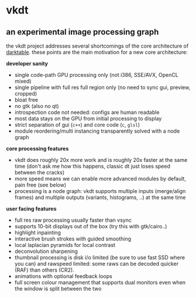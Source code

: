 # vkdt

## an experimental image processing graph

the vkdt project addresses several shortcomings of the core
architecture of [darktable](https://darktable.org). these points are the main
motivation for a new core architecture:


**developer sanity**

* single code-path GPU processing only (not i386, SSE/AVX, OpenCL mixed)
* single pipeline with full res full region only (no need to sync gui, preview, cropped)
* bloat free
* no gtk (also no qt)
* introspection code not needed: configs are human readable
* most data stays on the GPU from initial processing to display
* strict separation of gui (`c++`) and core code (`c`, `glsl`)
* module reordering/multi instancing transparently solved with a node graph


**core processing features**

* vkdt does roughly 20x more work and is roughly 20x faster at the same time
  (don't ask me how this happens, classic dt just loses speed between the
  cracks)
* more speed means we can enable more advanced modules by default, pain free (see below)
* processing is a node graph: vkdt supports multiple inputs (merge/align
  frames) and multiple outputs (variants, histograms, ..) at the same time


**user facing features**

* full res raw processing usually faster than vsync
* supports 10-bit displays out of the box (try this with gtk/cairo..)
* highlight inpainting
* interactive brush strokes with guided smoothing
* local laplacian pyramids for local contrast
* deconvolution sharpening
* thumbnail processing is disk i/o limited (be sure to use fast SSD where you
  can) and rawspeed limited: some raws can be decoded quicker (RAF) than
  others (CR2).
* animations with optional feedback loops
* full screen colour management that supports dual monitors even when the
  window is split between the two
